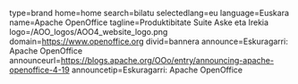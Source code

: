 type=brand
home=home
search=bilatu
selectedlang=eu
language=Euskara
name=Apache OpenOffice
tagline=Produktibitate Suite Aske eta Irekia
logo=/AOO_logos/AOO4_website_logo.png
domain=https://www.openoffice.org
divid=bannera
announce=Eskuragarri: Apache OpenOffice
announceurl=https://blogs.apache.org/OOo/entry/announcing-apache-openoffice-4-19
announcetip=Eskuragarri: Apache OpenOffice
~~~~~~
